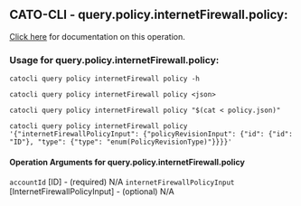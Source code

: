 
## CATO-CLI - query.policy.internetFirewall.policy:
[Click here](https://api.catonetworks.com/documentation/#query-policy) for documentation on this operation.

### Usage for query.policy.internetFirewall.policy:

`catocli query policy internetFirewall policy -h`

`catocli query policy internetFirewall policy <json>`

`catocli query policy internetFirewall policy "$(cat < policy.json)"`

`catocli query policy internetFirewall policy '{"internetFirewallPolicyInput": {"policyRevisionInput": {"id": {"id": "ID"}, "type": {"type": "enum(PolicyRevisionType)"}}}}'`

#### Operation Arguments for query.policy.internetFirewall.policy ####
`accountId` [ID] - (required) N/A 
`internetFirewallPolicyInput` [InternetFirewallPolicyInput] - (optional) N/A 

